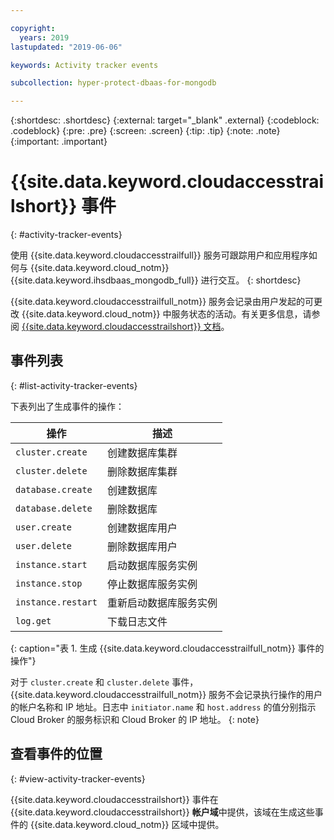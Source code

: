 ```yaml
---

copyright:
  years: 2019
lastupdated: "2019-06-06"

keywords: Activity tracker events

subcollection: hyper-protect-dbaas-for-mongodb

---
```


{:shortdesc: .shortdesc}
{:external: target="_blank" .external}
{:codeblock: .codeblock}
{:pre: .pre}
{:screen: .screen}
{:tip: .tip}
{:note: .note}
{:important: .important}

# {{site.data.keyword.cloudaccesstrailshort}} 事件
{: #activity-tracker-events}

使用 {{site.data.keyword.cloudaccesstrailfull}} 服务可跟踪用户和应用程序如何与 {{site.data.keyword.cloud_notm}} {{site.data.keyword.ihsdbaas_mongodb_full}} 进行交互。
{: shortdesc}

{{site.data.keyword.cloudaccesstrailfull_notm}} 服务会记录由用户发起的可更改 {{site.data.keyword.cloud_notm}} 中服务状态的活动。有关更多信息，请参阅 [{{site.data.keyword.cloudaccesstrailshort}} 文档](/docs/services/Activity-Tracker-with-LogDNA?topic=logdnaat-getting-started)。

## 事件列表
{: #list-activity-tracker-events}

下表列出了生成事件的操作：

|操作|描述|
| ---------------------- | ----------------------------------------- |
|`cluster.create`|创建数据库集群|
|`cluster.delete`|删除数据库集群|
|`database.create`|创建数据库|
|`database.delete`|删除数据库|
|`user.create`|创建数据库用户|
|`user.delete`|删除数据库用户|
|`instance.start`|启动数据库服务实例|
|`instance.stop`|停止数据库服务实例|
|`instance.restart`|重新启动数据库服务实例|
|`log.get`|下载日志文件|
{: caption="表 1. 生成 {{site.data.keyword.cloudaccesstrailfull_notm}} 事件的操作"}

对于 `cluster.create` 和 `cluster.delete` 事件，{{site.data.keyword.cloudaccesstrailfull_notm}} 服务不会记录执行操作的用户的帐户名称和 IP 地址。日志中 `initiator.name` 和 `host.address` 的值分别指示 Cloud Broker 的服务标识和 Cloud Broker 的 IP 地址。
{: note}

## 查看事件的位置
{: #view-activity-tracker-events}

<!-- Option 2: Add the following sentence if your service sends events to the account domain. -->

{{site.data.keyword.cloudaccesstrailshort}} 事件在 {{site.data.keyword.cloudaccesstrailshort}} **帐户域**中提供，该域在生成这些事件的 {{site.data.keyword.cloud_notm}} 区域中提供。

